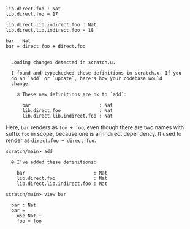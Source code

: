 ``` unison
lib.direct.foo : Nat
lib.direct.foo = 17

lib.direct.lib.indirect.foo : Nat
lib.direct.lib.indirect.foo = 18

bar : Nat
bar = direct.foo + direct.foo
```

``` ucm

  Loading changes detected in scratch.u.

  I found and typechecked these definitions in scratch.u. If you
  do an `add` or `update`, here's how your codebase would
  change:
  
    ⍟ These new definitions are ok to `add`:
    
      bar                         : Nat
      lib.direct.foo              : Nat
      lib.direct.lib.indirect.foo : Nat

```
Here, `bar` renders as `foo + foo`, even though there are two names with suffix `foo` in scope, because one is an
indirect dependency. It used to render as `direct.foo + direct.foo`.

``` ucm
scratch/main> add

  ⍟ I've added these definitions:
  
    bar                         : Nat
    lib.direct.foo              : Nat
    lib.direct.lib.indirect.foo : Nat

scratch/main> view bar

  bar : Nat
  bar =
    use Nat +
    foo + foo

```
